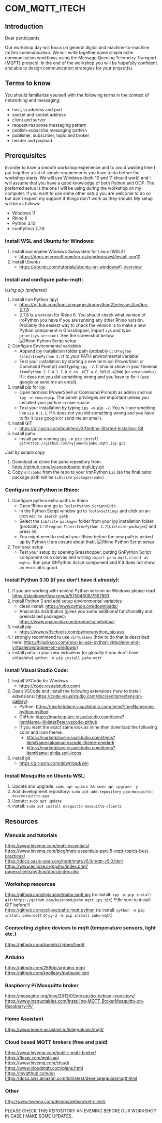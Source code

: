 # COM_MQTT_ITECH
## Introduction
Dear participants,
<p>Our workshop day will focus on general digital and machine-to-machine (m2m) communication. We will write together some simple m2m communication workflows using the Message Queuing Telemetry Transport (MQTT) protocol. In the end of the workshop you will be hopefully confident and able to design communication strategies for your project(s).</p>

## Terms to know
You should familiarize yourself with the following terms in the context of networking and messaging:
- host, ip address and port
- socket and socket address
- client and server
- request-response messaging pattern
- publish-subscribe messaging pattern
- publisher, subscriber, topic and broker
- header and payload

## Prerequisites
In order to have a smooth workshop experience and to avoid wasting time I put together a list of simple requirements you have to do before the workshop starts. We will use Windows (both 10 and 11 should work) and I will assume that you have a good knowledge of both Python and OOP. The preferred setup is the one I will be using during the workshop on my computer. If you want to use some other setup you are welcome to do so but don't expect my support if things don't work as they should.
My setup will be as follows:
- Windows 11
- Rhino 6
- Python 3.10
- IronPython 2.7.8

### Install WSL and Ubuntu for Windows:
1. Install and enable Windows Subsystem for Linux (WSL2)
	- https://docs.microsoft.com/en-us/windows/wsl/install-win10
2. Install Ubuntu
	- https://ubuntu.com/tutorials/ubuntu-on-windows#1-overview

### Install and configure paho-mqtt:
*Using pip (preferred)*
1. Install Iron Python (ipy)
	- https://github.com/IronLanguages/ironpython2/releases/tag/ipy-2.7.8
	- 2.7.8 is a version for Rhino 6. You should check what version of IroPython you have if you are running any other Rhino version. 
	Probably the easiest way to check the version is to make a new Python component in Grasshopper, import `sys` and type `print(sys.version)`. See the screenshot bellow.
	![Rhino Python Script setup](images/Rhino-python-version.png?raw=true)
2. Configure Environmental variables
	- Append ipy installation folder path (probably `C:\Program Files\IronPython 2.7`) to your PATH environmental variable`
	- Test your installation by starting a new terminal (PowerShell or Command Prompt) and typing `ipy -V`. It should show in your terminal `IronPython 2.7.8 2.7.8.0 on .NET 4.0.30319.42000` (or very similar). If it does not you did something wrong and you have to fix it (use google or send me an email).
3. Install pip for ipy
	- Open terminal (PowerShell or Command Prompt) as admin and run `ipy -m ensurepip`. The admin privileges are important unless you installed your python in user space.
	- Test your installation by typing `ipy -m pip -V`. You will see smething like `pip 8.1.1`. If it does not you did something wrong and you have to fix it (use google or send me an email).
4. Install GIT
	- https://git-scm.com/book/en/v2/Getting-Started-Installing-Git
5. Install paho
	- Install paho running `ipy -m pip install git+https://github.com/kyjanond/paho.mqtt.ipy.git`

*Just by simple copy*
1. Download or clone the paho repository from https://github.com/kyjanond/paho.mqtt.ipy.git 
2. Copy `src/paho` from the repo to your IronPython `Lib` (so the final paho package path will be `Lib\site-packages\paho`)

### Configure IronPython in Rhino:
1. Configure python extra paths in Rhino
	- Open Rhino and go to `Tools>Python Script>Edit...`
	- In the Python Script window go to `Tools>Settings` and click on an icon `Add to search path`
	- Select the `Lib/site-packages` folder from your ipy installation folder (probably `C:\Program Files\IronPython 2.7\Lib\site-packages`) and press `OK`
	- You might need to restart your Rhino before the new path is picked up by Python (I am unsure about that).
	![Rhino Python Script setup](images/rhino_python_setup.PNG?raw=true)
1. Test your setup
	- Test your setup by opening Grasshopper, putting GhPython Script component on a canvas and writing `import paho.mqtt.client as mqttc`. Run your GhPython Script component and if it does not show an error all is good. 



### Install Python 3.10 (if you don't have it already):

1. If you are working with several Python version on Windows please read https://stackoverflow.com/a/57504609/7597893
2. Install Python 3 and add setup environmental variables:
	- clean install: https://www.python.org/downloads/
	- Anaconda distribution (gives you some additional functionality and preinstalled packages): https://www.anaconda.com/products/individual
3. Install pip
	- https://www.w3schools.com/python/python_pip.asp
4. I strongly recommend tu use `virtualenv` (how to do that is described here: https://hijackson.com/how-to-use-python-virtualenv-and-virtualenvwrapper-on-windows/)
5. Install paho in your new virtualenv (or globally if you don't have virtualenv) `python -m pip install paho-mqtt`

### Install Visual Studio Code:

1. Install VSCode for Windows 
	- https://code.visualstudio.com/
2. Open VSCode and install the following extensions (how to install extensions: https://code.visualstudio.com/docs/editor/extension-gallery):
   - Python: https://marketplace.visualstudio.com/items?itemName=ms-python.python
   - GitHub: https://marketplace.visualstudio.com/items?itemName=KnisterPeter.vscode-github
   - If you want the exact same look as mine then download the following color and icon theme:
     - https://marketplace.visualstudio.com/items?itemName=akamud.vscode-theme-onedark
     - https://marketplace.visualstudio.com/items?itemName=qinjia.seti-icons
3. install git
	- https://git-scm.com/download/win

### Install Mosquitto on Ubuntu WSL:
1. Update and upgrade: `sudo apt update && sudo apt upgrade -y`
2. Add development repository: `sudo apt-add-repository ppa:mosquitto-dev/mosquitto-ppa`
3. Update: `sudo apt update`
4. Install: `sudo apt install mosquitto mosquitto-clients`

## Resources
### Manuals and tutorials
https://www.hivemq.com/mqtt-essentials/  
https://www.hivemq.com/blog/mqtt-essentials-part-5-mqtt-topics-best-practices/  
https://docs.oasis-open.org/mqtt/mqtt/v5.0/mqtt-v5.0.html  
https://www.eclipse.org/paho/index.php?page=clients/python/docs/index.php  

### Workshop resources
https://github.com/kyjanond/paho.mqtt.ipy (to install: `ipy -m pip install git+https://github.com/kyjanond/paho.mqtt.ipy.git`) !!!Be sure to install GIT before!!!  
https://github.com/eclipse/paho.mqtt.python (to install: `python -m pip install paho-mqtt` or `py-3 -m pip install paho-mqtt`)

### Connecting zigbee devices to mqtt (temperature sensors, light etc.)
https://github.com/koenkk/zigbee2mqtt 

### Arduino
https://github.com/256dpi/arduino-mqtt
https://github.com/knolleary/pubsubclient

### Raspberry Pi Mosquitto broker
https://mosquitto.org/blog/2013/01/mosquitto-debian-repository/  
https://www.instructables.com/Installing-MQTT-BrokerMosquitto-on-Raspberry-Pi/

### Home Assistant
https://www.home-assistant.io/integrations/mqtt/

### Cloud based MQTT brokers (free and paid)
https://www.hivemq.com/public-mqtt-broker/  
https://flespi.com/mqtt-api  
https://www.hivemq.com/cloud/  
https://www.cloudmqtt.com/plans.html  
https://myqtthub.com/en  
https://docs.aws.amazon.com/iot/latest/developerguide/mqtt.html

### Other
http://www.hivemq.com/demos/websocket-client/

PLEASE CHECK THIS REPOSITORY AN EVENING BEFORE OUR WORKSHOP IN CASE I MAKE SOME UPDATES.
